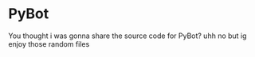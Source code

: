 # PyBot
You thought i was gonna share the source code for PyBot? uhh no but ig enjoy those random files
